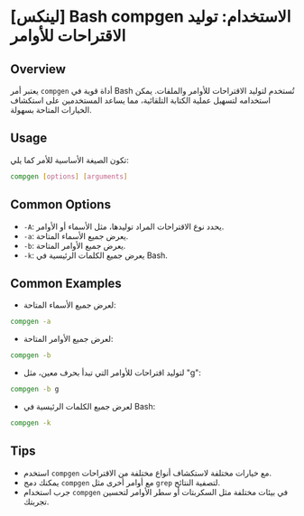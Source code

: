 # [لينكس] Bash compgen الاستخدام: توليد الاقتراحات للأوامر

## Overview
يعتبر أمر `compgen` أداة قوية في Bash تُستخدم لتوليد الاقتراحات للأوامر والملفات. يمكن استخدامه لتسهيل عملية الكتابة التلقائية، مما يساعد المستخدمين على استكشاف الخيارات المتاحة بسهولة.

## Usage
تكون الصيغة الأساسية للأمر كما يلي:
```bash
compgen [options] [arguments]
```

## Common Options
- `-A`: يحدد نوع الاقتراحات المراد توليدها، مثل الأسماء أو الأوامر.
- `-a`: يعرض جميع الأسماء المتاحة.
- `-b`: يعرض جميع الأوامر المتاحة.
- `-k`: يعرض جميع الكلمات الرئيسية في Bash.

## Common Examples
- لعرض جميع الأسماء المتاحة:
```bash
compgen -a
```

- لعرض جميع الأوامر المتاحة:
```bash
compgen -b
```

- لتوليد اقتراحات للأوامر التي تبدأ بحرف معين، مثل "g":
```bash
compgen -b g
```

- لعرض جميع الكلمات الرئيسية في Bash:
```bash
compgen -k
```

## Tips
- استخدم `compgen` مع خيارات مختلفة لاستكشاف أنواع مختلفة من الاقتراحات.
- يمكنك دمج `compgen` مع أوامر أخرى مثل `grep` لتصفية النتائج.
- جرب استخدام `compgen` في بيئات مختلفة مثل السكربتات أو سطر الأوامر لتحسين تجربتك.